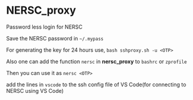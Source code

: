 # NERSC_proxy
Password less login for NERSC

Save the NERSC password in `~/.mypass`

For generating the key for 24 hours use, `bash sshproxy.sh -u <OTP>`

Also one can add the function `nersc` in **nersc_proxy** to `bashrc` or `zprofile`

Then you can use it as `nersc <OTP>`

add the lines in `vscode` to the ssh config file of VS Code(for connecting to NERSC using VS Code)
